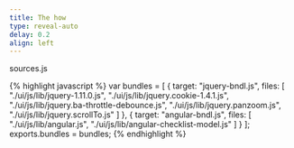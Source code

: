 ```yaml
---
title: The how
type: reveal-auto
delay: 0.2
align: left
---
```


sources.js

{% highlight javascript %}
var bundles = [
  {
    target: "jquery-bndl.js",
    files: [
      "./ui/js/lib/jquery-1.11.0.js",
      "./ui/js/lib/jquery.cookie-1.4.1.js",
      "./ui/js/lib/jquery.ba-throttle-debounce.js",
      "./ui/js/lib/jquery.panzoom.js",
      "./ui/js/lib/jquery.scrollTo.js"
    ]
  },
  {
    target: "angular-bndl.js",
    files: [
      "./ui/js/lib/angular.js",
      "./ui/js/lib/angular-checklist-model.js"
    ]
  }
];
exports.bundles = bundles;
{% endhighlight %}
